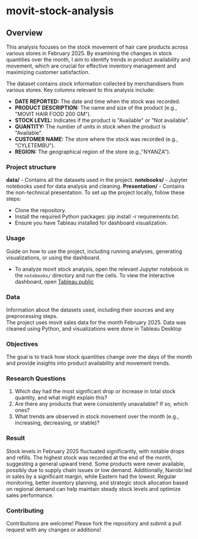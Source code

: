 # movit-stock-analysis
## Overview
This analysis focuses on the stock movement of hair care products across various stores in February 2025. By examining the changes in stock quantities over the month, I aim to identify trends in product availability and movement, which are crucial for effective inventory management and maximizing customer satisfaction.

The dataset contains stock information collected by merchandisers from various stores. Key columns relevant to this analysis include: 
* **DATE REPORTED:** The date and time when the stock was recorded. 
* **PRODUCT DESCRIPTION:** The name and size of the product (e.g., "MOVIT HAIR FOOD 200 GM"). 
* **STOCK LEVEL:** Indicates if the product is "Available" or "Not available".
* **QUANTITY:** The number of units in stock when the product is "Available".
* **CUSTOMER NAME:** The store where the stock was recorded (e.g., "CYLETEMBU"). 
* **REGION:** The geographical region of the store (e.g.,"NYANZA").
### Project structure
**data/** - Contains all the datasets used in the project.
**notebooks/** - Jupyter notebooks used for data analysis and cleaning.
**Presentation/** - Contains the non-technical presentation.
To set up the project locally, follow these steps: <br>
* Clone the repository. <br>
* Install the required Python packages: pip install -r requirements.txt. <br>
* Ensure you have Tableau installed for dashboard visualization. <br>
### Usage
Guide on how to use the project, including running analyses, generating visualizations, or using the dashboard.<br>
* To analyze movit stock analysis, open the relevant Jupyter notebook in the `notebooks/` directory and run the cells. To view the interactive dashboard, open [Tableau public](https://public.tableau.com/app/profile/israel.wasike/viz/movitstockmovementanalysis/Dashboard1)
### Data
Information about the datasets used, including their sources and any preprocessing steps.<br>
The project uses movit sales data for the month February 2025. Data was cleaned using Python, and visualizations were done in Tableau Desktop
### Objectives
The goal is to track how stock quantities change over the days of the month and provide insights into product availability and movement trends.
### Research Questions
1. Which day had the most significant drop or increase in total stock quantity, and what might explain this?
2. Are there any products that were consistently unavailable? If so, which ones?
3. What trends are observed in stock movement over the month (e.g., increasing, decreasing, or stable)?
### Result 
Stock levels in February 2025 fluctuated significantly, with notable drops and refills. The highest stock was recorded at the end of the month, suggesting a general upward trend. Some products were never available, possibly due to supply chain issues or low demand. Additionally, Nairobi led in sales by a significant margin, while Eastern had the lowest. Regular monitoring, better inventory planning, and strategic stock allocation based on regional demand can help maintain steady stock levels and optimize sales performance.
### Contributing
Contributions are welcome! Please fork the repository and submit a pull request with any changes or additions!

